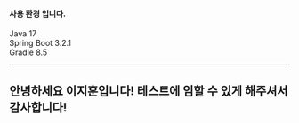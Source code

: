 #### 사용 환경 입니다.
Java 17 <br/>
Spring Boot 3.2.1  <br/>
Gradle  8.5  <br/>

---
안녕하세요 이지훈입니다!
테스트에 임할 수 있게 해주셔서 감사합니다!
---
